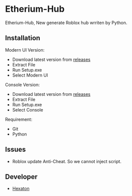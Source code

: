 # Etherium-Hub
Etherium-Hub, New generate Roblox hub wrriten by Python.

## Installation
Modern UI Version: 
- Download latest version from [releases](https://github.com/Hexaton-Human/Etherium-Hub/releases)
- Extract File
- Run Setup.exe
- Select Modern UI

Console Version: 
- Download latest version from [releases](https://github.com/Hexaton-Human/Etherium-Hub/releases)
- Extract File
- Run Setup.exe
- Select Console

Requirement:
- Git
- Python

## Issues
- Roblox update Anti-Cheat. So we cannot inject script.


## Developer
- [Hexaton](https://github.com/Hexaton-Human)
